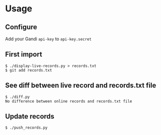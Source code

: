 # Usage

## Configure

Add your Gandi `api-key` to `api-key.secret`

## First import

```
$ ./display-live-records.py > records.txt
$ git add records.txt
```

## See diff between live record and records.txt file

```
$ ./diff.py
No difference between online records and records.txt file
```

## Update records

```
$ ./push_records.py
```
